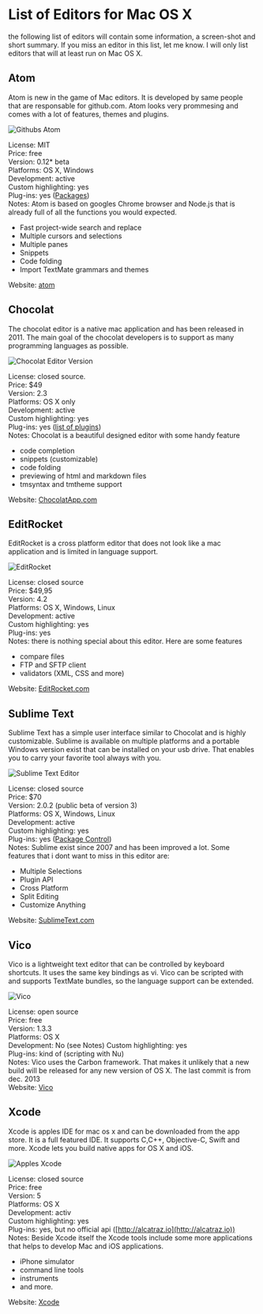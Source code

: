 # List of Editors for Mac OS X

the following list of editors will contain some information, a screen-shot and short summary. If you miss an editor in this list, let me know. I will only list editors that will at least run on Mac OS X. 

## Atom 

Atom is new in the game of Mac editors. It is developed by same people that are responsable for github.com. Atom looks very prommesing and comes with a lot of features, themes and plugins.

![Githubs Atom](http://grafixmafia.net/files/editors/atom.png)

License: MIT      
Price: free       
Version: 0.12* beta       
Platforms: OS X, Windows      
Development: active     
Custom highlighting: yes     
Plug-ins: yes ([Packages](https://atom.io/packages))       
Notes: Atom is based on googles Chrome browser and Node.js that is already full of all the functions you would expected. 

- Fast project-wide search and replace 
- Multiple cursors and selections
- Multiple panes
- Snippets
- Code folding
- Import TextMate grammars and themes

Website: [atom](https://atom.io)     

## Chocolat

The chocolat editor is a native mac application and has been released in 2011. The main goal of the chocolat developers is to support as many programming languages as possible.  

![Chocolat Editor Version](http://grafixmafia.net/files/editors/chocolat.png)

License: closed source.     
Price: $49       
Version: 2.3          
Platforms: OS X only      
Development: active       
Custom highlighting: yes         
Plug-ins: yes ([list of plugins](http://mixins.chocolatapp.com/mixins/browse/))       
Notes: Chocolat is a beautiful designed editor with some handy feature

- code completion
- snippets (customizable)
- code folding
- previewing of html and markdown files
- tmsyntax and tmtheme support

Website: [ChocolatApp.com](https://chocolatapp.com)      

## EditRocket

EditRocket is a cross platform editor that does not look like a mac application and is limited in language support.

![EditRocket](http://grafixmafia.net/files/editors/EditRocket.png)

License: closed source     
Price: $49,95      
Version: 4.2       
Platforms: OS X, Windows, Linux       
Development: active      
Custom highlighting: yes     
Plug-ins: yes        
Notes: there is nothing special about this editor. Here are some features  

- compare files
- FTP and SFTP client
- validators (XML, CSS and more) 

Website: [EditRocket.com](http://www.editrocket.com)     


## Sublime Text

Sublime Text has a simple user interface similar to Chocolat and is highly customizable. Sublime is available on multiple platforms and a portable Windows version exist that can be installed on your usb drive. That enables you to carry your favorite tool always with you.

![Sublime Text Editor](http://grafixmafia.net/files/editors/SublimeText.png)

License: closed source      
Price: $70       
Version: 2.0.2 (public beta of version 3)       
Platforms: OS X, Windows, Linux      
Development: active       
Custom highlighting: yes     
Plug-ins: yes ([Package Control](https://sublime.wbond.net))      
Notes: Sublime exist since 2007 and has been improved a lot. Some features that i dont want to miss in this editor are:

- Multiple Selections
- Plugin API 
- Cross Platform
- Split Editing
- Customize Anything

Website: [SublimeText.com](http://www.sublimetext.com)     

## Vico
Vico is a lightweight text editor that can be controlled by keyboard shortcuts. It uses the same key bindings as vi. Vico can be scripted with and supports TextMate bundles, so the language support can be extended. 

![Vico](http://grafixmafia.net/files/editors/vico.png)

License: open source      
Price: free      
Version: 1.3.3        
Platforms: OS X     
Development: No (see Notes)
Custom highlighting: yes      
Plug-ins: kind of (scripting with Nu)      
Notes: Vico uses the Carbon framework. That makes it unlikely that a new build will be released for any new version of OS X. The last commit is from dec. 2013     
Website: [Vico](http://blog.vicoapp.com)      


## Xcode

Xcode is apples IDE for mac os x and can be downloaded from the app store. It is a full featured IDE. It supports C,C++, Objective-C, Swift and more. Xcode lets you build native apps for OS X and iOS. 

![Apples Xcode](http://grafixmafia.net/files/editors/xcode.png)

License: closed source       
Price: free       
Version: 5       
Platforms: OS X     
Development: activ      
Custom highlighting: yes      
Plug-ins: yes, but no official api ([http://alcatraz.io](http://alcatraz.io))    
Notes: Beside Xcode itself the Xcode tools include some more applications that helps to develop Mac and iOS applications. 

- iPhone simulator
- command line tools
- instruments
- and more.

Website: [Xcode](https://developer.apple.com/xcode/)      













